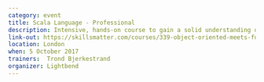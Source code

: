 ```yaml
---
category: event
title: Scala Language - Professional
description: Intensive, hands-on course to gain a solid understanding of the fundamentals of the Scala language, the tooling and the development process.
link-out: https://skillsmatter.com/courses/339-object-oriented-meets-functional-an-exploration-of-scala
location: London
when: 5 October 2017
trainers:  Trond Bjerkestrand
organizer: Lightbend
---
```

